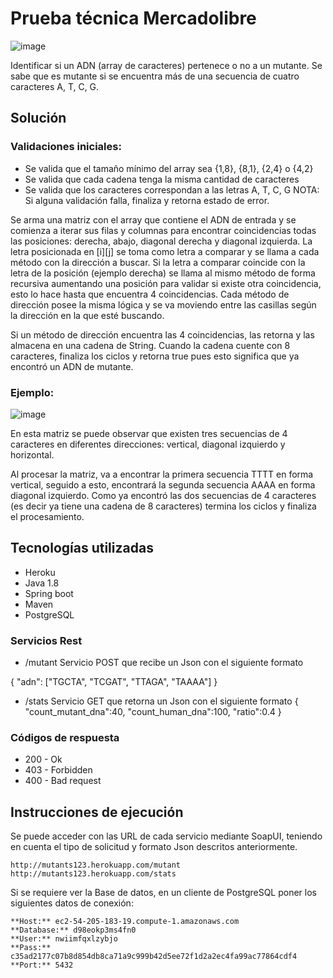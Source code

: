 # Prueba técnica Mercadolibre

![image](https://user-images.githubusercontent.com/81449113/113436385-3f42d500-93aa-11eb-879d-645dd4d6e10a.png)

Identificar si un ADN (array de caracteres) pertenece o no a un mutante. Se sabe que es mutante si se encuentra más de una secuencia de cuatro caracteres A, T, C, G.

## Solución

### Validaciones iniciales:
*	Se valida que el tamaño mínimo del array sea {1,8}, {8,1}, {2,4} o {4,2}
*	Se valida que cada cadena tenga la misma cantidad de caracteres
*	Se valida que los caracteres correspondan a las letras A, T, C, G
NOTA: Si alguna validación falla, finaliza y retorna estado de error. 

Se arma una matriz con el array que contiene el ADN de entrada y se comienza a iterar sus filas y columnas para encontrar coincidencias todas las posiciones: derecha, abajo, diagonal derecha y diagonal izquierda.
La letra posicionada en [i][j] se toma como letra a comparar y se llama a cada método con la dirección a buscar. Si la letra a comparar coincide con la letra de la posición (ejemplo derecha) se llama al mismo método de forma recursiva aumentando una posición para validar si existe otra coincidencia, esto lo hace hasta que encuentra 4 coincidencias. 
Cada método de dirección posee la misma lógica y se va moviendo entre las casillas según la dirección en la que esté buscando.

Si un método de dirección encuentra las 4 coincidencias, las retorna y las almacena en una cadena de String. Cuando la cadena cuente con 8 caracteres, finaliza los ciclos y retorna true pues esto significa que ya encontró un ADN de mutante.

### Ejemplo:
![image](https://user-images.githubusercontent.com/81449113/113435216-fc7ffd80-93a7-11eb-8a6f-a7d3fb16778e.png)

En esta matriz se puede observar que existen tres secuencias de 4 caracteres en diferentes direcciones: vertical, diagonal izquierdo y horizontal.

Al procesar la matriz, va a encontrar la primera secuencia TTTT en forma vertical, seguido a esto, encontrará la segunda secuencia AAAA en forma diagonal izquierdo. Como ya encontró las dos secuencias de 4 caracteres (es decir ya tiene una cadena de 8 caracteres) termina los ciclos y finaliza el procesamiento.

## Tecnologías utilizadas
* Heroku
* Java 1.8
* Spring boot
* Maven
* PostgreSQL

### Servicios Rest

*	/mutant
Servicio POST que recibe un Json con el siguiente formato

{
 "adn": ["TGCTA", "TCGAT", "TTAGA", "TAAAA"]
}

*	/stats
Servicio GET que retorna un Json con el siguiente formato
{
    "count_mutant_dna":40, 
    "count_human_dna":100,
    "ratio":0.4
}

### Códigos de respuesta

* 200 - Ok
* 403 - Forbidden
*	400 - Bad request

## Instrucciones de ejecución

Se puede acceder con las URL de cada servicio mediante SoapUI, teniendo en cuenta el tipo de solicitud y formato Json descritos anteriormente.
```
http://mutants123.herokuapp.com/mutant
http://mutants123.herokuapp.com/stats
```

Si se requiere ver la Base de datos, en un cliente de PostgreSQL poner los siguientes datos de conexión:
```
**Host:** ec2-54-205-183-19.compute-1.amazonaws.com
**Database:** d98eokp3ms4fn0
**User:** nwiimfqxlzybjo
**Pass:** c35ad2177c07b8d854db8ca71a9c999b42d5ee72f1d2a2ec4fa99ac77864cdf4
**Port:** 5432
```





